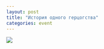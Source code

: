 ```yaml
---
layout: post
title: "История одного герцогства"
categories: event
---
```

![](https://pics.livejournal.com/quillcraft/pic/00043sgq)
